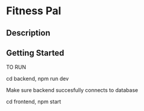 # Fitness Pal

## Description

## Getting Started

TO RUN

cd backend, npm run dev

Make sure backend succesfully connects to database

cd frontend, npm start




